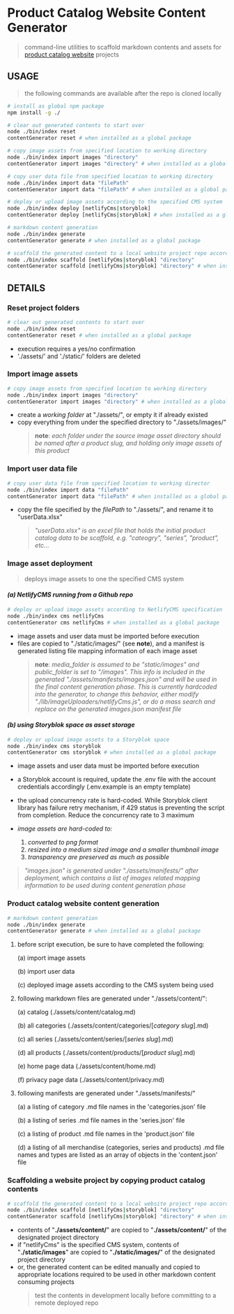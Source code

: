 # Product Catalog Website Content Generator

> command-line utilities to scaffold markdown contents and assets for [product catalog website](https://github.com/juniorCitizen/gentry-way) projects

## USAGE

> the following commands are available after the repo is cloned locally

```bash
# install as global npm package
npm install -g ./

# clear out generated contents to start over
node ./bin/index reset
contentGenerator reset # when installed as a global package

# copy image assets from specified location to working directory
node ./bin/index import images "directory"
contentGenerator import images "directory" # when installed as a global package

# copy user data file from specified location to working directory
node ./bin/index import data "filePath"
contentGenerator import data "filePath" # when installed as a global package

# deploy or upload image assets according to the specified CMS system
node ./bin/index deploy [netlifyCms|storyblok]
contentGenerator deploy [netlifyCms|storyblok] # when installed as a global package

# markdown content generation
node ./bin/index generate
contentGenerator generate # when installed as a global package

# scaffold the generated content to a local website project repo according to the specified CMS system
node ./bin/index scaffold [netlifyCms|storyblok] "directory"
contentGenerator scaffold [netlifyCms|storyblok] "directory" # when installed as a global package
```

## DETAILS

### **Reset project folders**

```bash
# clear out generated contents to start over
node ./bin/index reset
contentGenerator reset # when installed as a global package
```

- execution requires a yes/no confirmation
- './assets/' and './static/' folders are deleted

### **Import image assets**

```bash
# copy image assets from specified location to working directory
node ./bin/index import images "directory"
contentGenerator import images "directory" # when installed as a global package
```

- create a _working folder_ at "./assets/", or empty it if already existed
- copy everything from under the specified directory to "./assets/images/"
  > **note**: _each folder under the source image asset directory should be named after a product slug, and holding only image assets of this product_

### **Import user data file**

```bash
# copy user data file from specified location to working director
node ./bin/index import data "filePath"
contentGenerator import data "filePath" # when installed as a global package
```

- copy the file specified by the _filePath_ to "./assets/", and rename it to "userData.xlsx"
  > _"userData.xlsx" is an excel file that holds the initial product catalog data to be scaffold, e.g. "cateogry", "series", "product", etc..._

### **Image asset deployment**

> deploys image assets to one the specified CMS system

#### _(a) NetlifyCMS running from a Github repo_

```bash
# deploy or upload image assets according to NetlifyCMS specification
node ./bin/index cms netlifyCms
contentGenerator cms netlifyCms # when installed as a global package
```

- image assets and user data must be imported before execution
- files are copied to "./static/images/" (see **note**), and a manifest is generated listing file mapping information of each image asset
  > **note**: _media_folder is assumed to be "static/images" and public_folder is set to "/images". This info is included in the generated "./assets/manifests/images.json" and will be used in the final content generation phase. This is currently hardcoded into the generator, to change this behavior, either modify "./lib/imageUploaders/netlifyCms.js", or do a mass search and replace on the generated images.json manifest file_

#### _(b) using Storyblok space as asset storage_

```bash
# deploy or upload image assets to a Storyblok space
node ./bin/index cms storyblok
contentGenerator cms storyblok # when installed as a global package
```

- image assets and user data must be imported before execution
- a Storyblok account is required, update the .env file with the account credentials accordingly (.env.example is an empty template)
- the upload concurrency rate is hard-coded. While Storyblok client library has failure retry mechanism, if 429 status is preventing the script from completion. Reduce the concurrency rate to 3 maximum
- _image assets are hard-coded to:_

  1. _converted to png format_
  2. _resized into a medium sized image and a smaller thumbnail image_
  3. _transparency are preserved as much as possible_

> _"images.json" is generated under "./assets/manifests/" after deployment, which contains a list of images related mapping information to be used during content generation phase_

### **Product catalog website content generation**

```bash
# markdown content generation
node ./bin/index generate
contentGenerator generate # when installed as a global package
```

1. before script execution, be sure to have completed the following:

   (a) import image assets

   (b) import user data

   (c) deployed image assets according to the CMS system being used

2. following markdown files are generated under "./assets/content/":

   (a) catalog (./assets/content/catalog.md)

   (b) all categories (./assets/content/categories/[*category slug*].md)

   (c) all series (./assets/content/series/[*series slug*].md)

   (d) all products (./assets/content/products/[*product slug*].md)

   (e) home page data (./assets/content/home.md)

   (f) privacy page data (./assets/content/privacy.md)

3. following manifests are generated under "./assets/manifests/"

   (a) a listing of category .md file names in the 'categories.json' file

   (b) a listing of series .md file names in the 'series.json' file

   (c) a listing of product .md file names in the 'product.json' file

   (d) a listing of all merchandise (categories, series and products) .md file names and types are listed as an array of objects in the 'content.json' file

### **Scaffolding a website project by copying product catalog contents**

```bash
# scaffold the generated content to a local website project repo according to the specified CMS system
node ./bin/index scaffold [netlifyCms|storyblok] "directory"
contentGenerator scaffold [netlifyCms|storyblok] "directory" # when installed as a global package
```

- contents of "**./assets/content/**" are copied to "**./assets/content/**" of the designated project directory
- if "netlifyCms" is the specified CMS system, contents of "**./static/images**" are copied to "**./static/images/**" of the designated project directory
- or, the generated content can be edited manually and copied to appropriate locations required to be used in other markdown content consuming projects
  > test the contents in development locally before committing to a remote deployed repo
